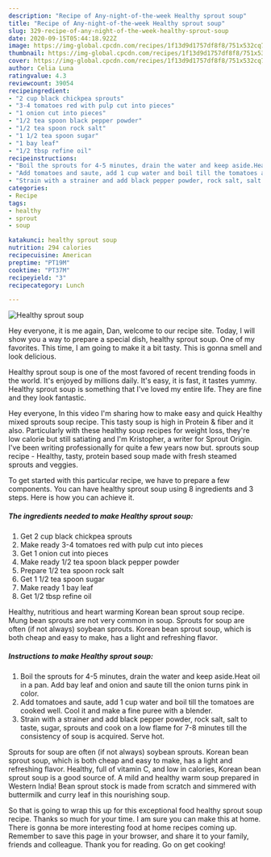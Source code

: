 ```yaml
---
description: "Recipe of Any-night-of-the-week Healthy sprout soup"
title: "Recipe of Any-night-of-the-week Healthy sprout soup"
slug: 329-recipe-of-any-night-of-the-week-healthy-sprout-soup
date: 2020-09-15T05:44:18.922Z
image: https://img-global.cpcdn.com/recipes/1f13d9d1757df8f8/751x532cq70/healthy-sprout-soup-recipe-main-photo.jpg
thumbnail: https://img-global.cpcdn.com/recipes/1f13d9d1757df8f8/751x532cq70/healthy-sprout-soup-recipe-main-photo.jpg
cover: https://img-global.cpcdn.com/recipes/1f13d9d1757df8f8/751x532cq70/healthy-sprout-soup-recipe-main-photo.jpg
author: Celia Luna
ratingvalue: 4.3
reviewcount: 39054
recipeingredient:
- "2 cup black chickpea sprouts"
- "3-4 tomatoes red with pulp cut into pieces"
- "1 onion cut into pieces"
- "1/2 tea spoon black pepper powder"
- "1/2 tea spoon rock salt"
- "1 1/2 tea spoon sugar"
- "1 bay leaf"
- "1/2 tbsp refine oil"
recipeinstructions:
- "Boil the sprouts for 4-5 minutes, drain the water and keep aside.Heat oil in a pan. Add bay leaf and onion and saute till the onion turns pink in color."
- "Add tomatoes and saute, add 1 cup water and boil till the tomatoes are cooked well. Cool it and make a fine puree with a blender."
- "Strain with a strainer and add black pepper powder, rock salt, salt to taste, sugar, sprouts and cook on a low flame for 7-8 minutes till the consistency of soup is acquired. Serve hot."
categories:
- Recipe
tags:
- healthy
- sprout
- soup

katakunci: healthy sprout soup 
nutrition: 294 calories
recipecuisine: American
preptime: "PT19M"
cooktime: "PT37M"
recipeyield: "3"
recipecategory: Lunch

---
```



![Healthy sprout soup](https://img-global.cpcdn.com/recipes/1f13d9d1757df8f8/751x532cq70/healthy-sprout-soup-recipe-main-photo.jpg)

Hey everyone, it is me again, Dan, welcome to our recipe site. Today, I will show you a way to prepare a special dish, healthy sprout soup. One of my favorites. This time, I am going to make it a bit tasty. This is gonna smell and look delicious.

Healthy sprout soup is one of the most favored of recent trending foods in the world. It's enjoyed by millions daily. It's easy, it is fast, it tastes yummy. Healthy sprout soup is something that I've loved my entire life. They are fine and they look fantastic.

Hey everyone, In this video I&#39;m sharing how to make easy and quick Healthy mixed sprouts soup recipe. This tasty soup is high in Protein &amp; fiber and it also. Particularly with these healthy soup recipes for weight loss, they&#39;re low calorie but still satiating and I&#39;m Kristopher, a writer for Sprout Origin. I&#39;ve been writing professionally for quite a few years now but. sprouts soup recipe - Healthy, tasty, protein based soup made with fresh steamed sprouts and veggies.


To get started with this particular recipe, we have to prepare a few components. You can have healthy sprout soup using 8 ingredients and 3 steps. Here is how you can achieve it.

<!--inarticleads1-->

##### The ingredients needed to make Healthy sprout soup:

1. Get 2 cup black chickpea sprouts
1. Make ready 3-4 tomatoes red with pulp cut into pieces
1. Get 1 onion cut into pieces
1. Make ready 1/2 tea spoon black pepper powder
1. Prepare 1/2 tea spoon rock salt
1. Get 1 1/2 tea spoon sugar
1. Make ready 1 bay leaf
1. Get 1/2 tbsp refine oil


Healthy, nutritious and heart warming Korean bean sprout soup recipe. Mung bean sprouts are not very common in soup. Sprouts for soup are often (if not always) soybean sprouts. Korean bean sprout soup, which is both cheap and easy to make, has a light and refreshing flavor. 

<!--inarticleads2-->

##### Instructions to make Healthy sprout soup:

1. Boil the sprouts for 4-5 minutes, drain the water and keep aside.Heat oil in a pan. Add bay leaf and onion and saute till the onion turns pink in color.
1. Add tomatoes and saute, add 1 cup water and boil till the tomatoes are cooked well. Cool it and make a fine puree with a blender.
1. Strain with a strainer and add black pepper powder, rock salt, salt to taste, sugar, sprouts and cook on a low flame for 7-8 minutes till the consistency of soup is acquired. Serve hot.


Sprouts for soup are often (if not always) soybean sprouts. Korean bean sprout soup, which is both cheap and easy to make, has a light and refreshing flavor. Healthy, full of vitamin C, and low in calories, Korean bean sprout soup is a good source of. A mild and healthy warm soup prepared in Western India! Bean sprout stock is made from scratch and simmered with buttermilk and curry leaf in this nourishing soup. 

So that is going to wrap this up for this exceptional food healthy sprout soup recipe. Thanks so much for your time. I am sure you can make this at home. There is gonna be more interesting food at home recipes coming up. Remember to save this page in your browser, and share it to your family, friends and colleague. Thank you for reading. Go on get cooking!
